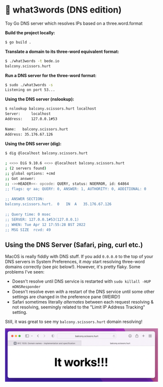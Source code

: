 # 📍 what3words (DNS edition)

Toy Go DNS server which resolves IPs based on a three.word.format

**Build the project locally:**

```bash
$ go build .
```

**Translate a domain to its three-word equivalent format:**

```bash
$ ./what3words -t bede.io
balcony.scissors.hurt
```

**Run a DNS server for the three-word format:**

```bash
$ sudo ./what3words -s
Listening on port 53...
```

**Using the DNS server (nslookup):**

```bash
$ nslookup balcony.scissors.hurt localhost
Server:		localhost
Address:	127.0.0.1#53

Name:	balcony.scissors.hurt
Address: 35.176.67.126
```

**Using the DNS server (dig):**

```bash
$ dig @localhost balcony.scissors.hurt

; <<>> DiG 9.10.6 <<>> @localhost balcony.scissors.hurt
; (2 servers found)
;; global options: +cmd
;; Got answer:
;; ->>HEADER<<- opcode: QUERY, status: NOERROR, id: 64864
;; flags: qr aa; QUERY: 0, ANSWER: 1, AUTHORITY: 0, ADDITIONAL: 0

;; ANSWER SECTION:
balcony.scissors.hurt.	0	IN	A	35.176.67.126

;; Query time: 0 msec
;; SERVER: 127.0.0.1#53(127.0.0.1)
;; WHEN: Tue Apr 12 17:55:28 BST 2022
;; MSG SIZE  rcvd: 49
```

## Using the DNS Server (Safari, ping, curl etc.)

MacOS is really fiddly with DNS stuff. If you add `0.0.0.0` to the top of your DNS servers in System Preferences, it _may_ start resolving three-word domains correctly (see pic below!). However, it's pretty flaky. Some problems I've seen:

- Doesn't resolve until DNS service is restarted with `sudo killall -HUP mDNSResponder`
- Doesn't resolve even _with_ a restart of the DNS service until some other settings are changed in the preference pane (WEIRD!)
- Safari sometimes literally _alternates_ between each request resolving & not resolving, seemingly related to the "Limit IP Address Tracking" setting.

Still, it was great to see my `balcony.scissors.hurt` domain resolving!

[![Webpage with URL balcony.scissors.hurt displaying contents with a large heading saying "It works!!!"](itWorks.png)](https://blog.bede.io/what3words-dns-edition/)
